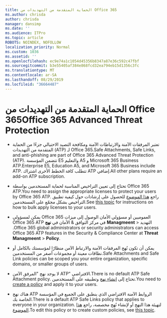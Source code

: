 ```yaml
---
title: الحماية المتقدمة من التهديدات من Office 365
ms.author: chrisda
author: chrisda
manager: dansimp
ms.date: ''
ms.audience: ITPro
ms.topic: article
ROBOTS: NOINDEX, NOFOLLOW
localization_priority: Normal
ms.custom: 1036
ms.assetid: ''
ms.openlocfilehash: ec9e74a1c1054d45356b8347a87e36c592c47fbf
ms.sourcegitcommit: b3e55405af384e868fcd32ea794eb15d1356c3fc
ms.translationtype: MT
ms.contentlocale: ar-SA
ms.lasthandoff: 08/29/2019
ms.locfileid: "36664487"
---
```

# <a name="office-365-advanced-threat-protection"></a><span data-ttu-id="b459e-102">الحماية المتقدمة من التهديدات من Office 365</span><span class="sxs-lookup"><span data-stu-id="b459e-102">Office 365 Advanced Threat Protection</span></span>

- <span data-ttu-id="b459e-103">تعتبر المرفقات الآمنة والارتباطات الآمنة ومكافحة التصيد الاحتيالي جزءًا من الحماية المتقدمة من التهديدات (ATP) لـ Office 365.</span><span class="sxs-lookup"><span data-stu-id="b459e-103">Safe Attachments, Safe Links, and anti-phishing are part of Office 365 Advanced Threat Protection (ATP).</span></span> <span data-ttu-id="b459e-104">تتضمن المؤسسة E5 والتعليم A5 و Microsoft 365 Business ATP.</span><span class="sxs-lookup"><span data-stu-id="b459e-104">Enterprise E5, Education A5, and Microsoft 365 Business include ATP.</span></span> <span data-ttu-id="b459e-105">تتطلب كافة الخطط الأخرى اشتراك ATP إضافي.</span><span class="sxs-lookup"><span data-stu-id="b459e-105">All other plans require an add-on ATP subscription.</span></span>

- <span data-ttu-id="b459e-106">تحتاج إلى تعيين التراخيص المناسبة لحماية المستخدمين بواسطة Office 365 ATP.</span><span class="sxs-lookup"><span data-stu-id="b459e-106">You need to assign the appropriate licenses to protect your users by Office 365 ATP.</span></span> <span data-ttu-id="b459e-107">راجع [هذا الموضوع](https://docs.microsoft.com/office365/admin/subscriptions-and-billing/assign-licenses-to-users) للحصول على إرشادات حول كيفية تطبيق التراخيص بشكل مجمّع على المستخدمين.</span><span class="sxs-lookup"><span data-stu-id="b459e-107">See [this topic](https://docs.microsoft.com/office365/admin/subscriptions-and-billing/assign-licenses-to-users) for instructions on how to bulk apply licenses to your users.</span></span>

- <span data-ttu-id="b459e-108">يمكن لمسؤولي Office 365 العموميين أو مسؤولي الأمان الوصول إلى ميزات Office 365 ATP في مركز التوافق & الأمان في **نهج** **Managmeent** \> التهديد .</span><span class="sxs-lookup"><span data-stu-id="b459e-108">Office 365 global administrators or security administrators can access Office 365 ATP features in the Security & Compliance Center at **Threat Managmeent** \> **Policy**.</span></span>

- <span data-ttu-id="b459e-109">يمكن أن تكون نُهج المرفقات الآمنة والارتباط الآمن منظارًا لمؤسستك بالكامل أو نطاقات معينة أو مجموعات أصغر من المستخدمين.</span><span class="sxs-lookup"><span data-stu-id="b459e-109">Safe Attachments and Safe Link policies can be scoped you your entire organization, specific domains, or smaller groups of users.</span></span>

- <span data-ttu-id="b459e-110">لا يوجد نهج "المرفق الآمن ATP" الافتراضي.</span><span class="sxs-lookup"><span data-stu-id="b459e-110">There is no default ATP Safe Attachment policy.</span></span> <span data-ttu-id="b459e-111">تحتاج إلى [إنشاء نهج](https://docs.microsoft.com/office365/securitycompliance/set-up-atp-safe-attachments-policies) وتطبيقه على المستخدمين.</span><span class="sxs-lookup"><span data-stu-id="b459e-111">You need to [create a policy](https://docs.microsoft.com/office365/securitycompliance/set-up-atp-safe-attachments-policies) and apply it to your users.</span></span>

- <span data-ttu-id="b459e-112">هناك نهج ATP الروابط الآمنة الافتراضي الذي ينطبق على الجميع في المؤسسة الخاصة بك.</span><span class="sxs-lookup"><span data-stu-id="b459e-112">There is a default ATP Safe Links policy that applies to everyone in your organization.</span></span> <span data-ttu-id="b459e-113">لتهيئة هذا النهج أو لإنشاء نُهج مخصصة، راجع [هذا الموضوع](https://docs.microsoft.com/office365/securitycompliance/set-up-atp-safe-links-policies).</span><span class="sxs-lookup"><span data-stu-id="b459e-113">To edit this policy or to create custom policies, see [this topic](https://docs.microsoft.com/office365/securitycompliance/set-up-atp-safe-links-policies).</span></span>
